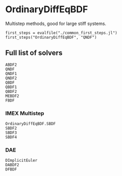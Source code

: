# OrdinaryDiffEqBDF

Multistep methods, good for large stiff systems.

```@eval
first_steps = evalfile("./common_first_steps.jl")
first_steps("OrdinaryDiffEqBDF", "QNDF")
```

## Full list of solvers

```@docs
ABDF2
QNDF
QNDF1
QNDF2
QBDF
QBDF1
QBDF2
MEBDF2
FBDF
```
### IMEX Multistep
```@docs
OrdinaryDiffEqBDF.SBDF
SBDF2
SBDF3
SBDF4
```
### DAE
```@docs
DImplicitEuler
DABDF2
DFBDF
```